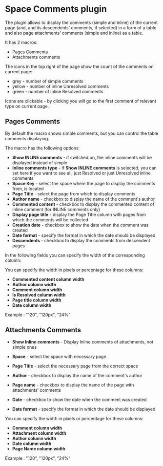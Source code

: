 # Space Comments plugin #

The plugin allows to display the comments (simple and inline) of the current page (and, and its descendents' comments, if selected) in a form of a table and also page attachments' comments (simple and inline) as a table.

It has 2 macros:

* Pages Comments
* Attachments comments

The icons in the top right of the page show the count of the comments on current page:

* grey - number of simple comments 
* yellow - number of inline Unresolved comments
* green - number of inline Resolved comments

Icons are clickable - by clicking you will go to the first comment of relevant type on current page.

## Pages Comments ##

By default the macro shows simple comments, but you can control the table comments displaying.

The macro has the following options:

* <b>Show INLINE comments</b> - if switched on, the inline comments will be displayed instead of simple
* <b>Inline comments type</b> - If <b>Show INLINE comments</b> is selected, you can set here if you want to see all, just Resolved or just Unresolved inline comments
* <b>Space Key</b> - select the space where the page to display the comments from, is located
* <b>Page Title</b> - select the page from which to display comments
* <b>Author name</b> - checkbox to display the name of the comment's author
* <b>Commented content</b> - checkbox to display the commented content of inline comment (for INLINE comments only)
* <b>Display page title</b> - display the Page Title column with pages from which the comments will be collected
* <b>Creation date</b> - checkbox to show the date when the comment was created
* <b>Date format</b> - specify the format in which the date should be displayed
* <b>Descendents</b> - checkbox to display the comments from descendent pages

In the following fields you can specify the width of the corresponding column:

You can specify the width in pixels or percentage for these columns:

* <b>Commented content column width</b>
* <b>Author column width</b>
* <b>Comment column width</b>
* <b>Is Resolved column width</b>
* <b>Page title column width</b>
* <b>Date column width</b>

Example : "120", "120px", "24%"

## Attachments Comments ##

* <b>Show Inline comments</b> - Display Inline comments of attachments, not simple ones

* <b>Space</b> - select the space with necessary page
* <b>Page Title</b> - select the necessary page from the correct space

* <b>Author</b> - checkbox to display the name of the comment's author
* <b>Page name</b> - checkbox to display the name of the page with attachments' comments
* <b>Date</b> - checkbox to show the date when the comment was created
* <b>Date format</b> - specify the format in which the date should be displayed

You can specify the width in pixels or percentage for these columns:

* <b>Comment column width</b>
* <b>Attachment column width</b>
* <b>Author column width</b>
* <b>Date column width</b>
* <b>Page Name column width</b>

Example : "120", "120px", "24%"
